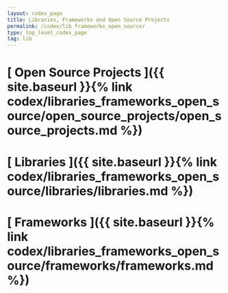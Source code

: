 ```yaml
---
layout: codex_page
title: Libraries, Frameworks and Open Source Projects
permalink: /codex/lib_frameworks_open_source/
type: top_level_codex_page
tag: lib
---
```


# [ Open Source Projects ]({{ site.baseurl }}{% link codex/libraries_frameworks_open_source/open_source_projects/open_source_projects.md %})

# [ Libraries ]({{ site.baseurl }}{% link codex/libraries_frameworks_open_source/libraries/libraries.md %})

# [ Frameworks ]({{ site.baseurl }}{% link codex/libraries_frameworks_open_source/frameworks/frameworks.md %})